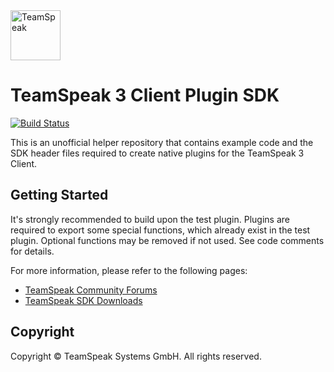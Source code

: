 <img src="http://www.teamspeak.com/assets/images/logos/teamspeak.png" alt="TeamSpeak" height="80">

# TeamSpeak 3 Client Plugin SDK

[![Build Status](https://travis-ci.org/svenpaulsen/ts3client-pluginsdk.svg?branch=master)](https://travis-ci.org/svenpaulsen/ts3client-pluginsdk)

This is an unofficial helper repository that contains example code and the SDK header files required to create native plugins for the TeamSpeak 3 Client.

## Getting Started

It's strongly recommended to build upon the test plugin. Plugins are required to export some 
special functions, which already exist in the test plugin. Optional functions may be removed 
if not used. See code comments for details.

For more information, please refer to the following pages:

- [TeamSpeak Community Forums](https://forum.teamspeak.com)
- [TeamSpeak SDK Downloads](https://www.teamspeak.com/downloads#sdk)

## Copyright

Copyright &copy; TeamSpeak Systems GmbH. All rights reserved.
